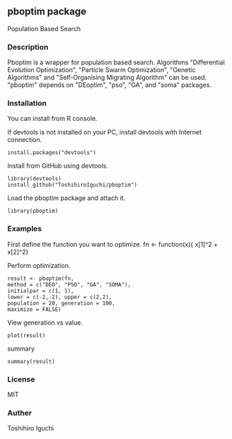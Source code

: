 ## pboptim package
Population Based Search

### Description
Pboptim is a wrapper for population based search.
Algorithms "Differential Evolution Optimization",
"Particle Swarm Optimization",
"Genetic Algorithms" and
"Self-Organising Migrating Algorithm" can be used.
"pboptim" depends on "DEoptim", "pso", "GA", and "soma" packages.

### Installation
You can install from R console.

If devtools is not installed on your PC, install devtools with Internet connection.

    install.packages("devtools")

Install from GitHub using devtools.
    
    library(devtools)
    install_github("ToshihiroIguchi/pboptim")

Load the pboptim package and attach it.

    library(pboptim)


### Examples

First define the function you want to optimize.
    fn <- function(x){ x[1]^2 + x[2]^2}

Perform optimization.
    
    result <- pboptim(fn,
    method = c("DEO", "PSO", "GA", "SOMA"),
    initialpar = c(1, 1),
    lower = c(-2,-2), upper = c(2,2),
    population = 20, generation = 100,
    maximize = FALSE)


View generation vs value.

    plot(result)

summary

    summary(result)


### License 
MIT

### Auther
Toshihiro Iguchi

